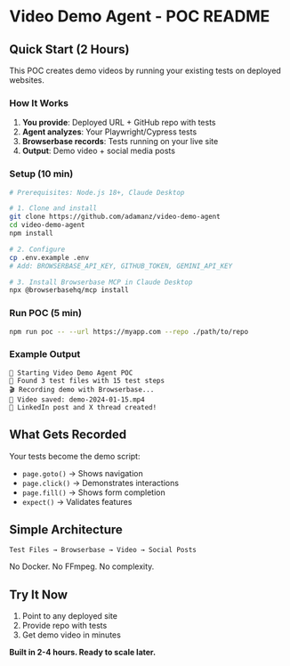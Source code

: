 # Video Demo Agent - POC README

## Quick Start (2 Hours)

This POC creates demo videos by running your existing tests on deployed websites.

### How It Works
1. **You provide**: Deployed URL + GitHub repo with tests
2. **Agent analyzes**: Your Playwright/Cypress tests
3. **Browserbase records**: Tests running on your live site
4. **Output**: Demo video + social media posts

### Setup (10 min)
```bash
# Prerequisites: Node.js 18+, Claude Desktop

# 1. Clone and install
git clone https://github.com/adamanz/video-demo-agent
cd video-demo-agent
npm install

# 2. Configure
cp .env.example .env
# Add: BROWSERBASE_API_KEY, GITHUB_TOKEN, GEMINI_API_KEY

# 3. Install Browserbase MCP in Claude Desktop
npx @browserbasehq/mcp install
```

### Run POC (5 min)
```bash
npm run poc -- --url https://myapp.com --repo ./path/to/repo
```

### Example Output
```
🚀 Starting Video Demo Agent POC
📝 Found 3 test files with 15 test steps
🎬 Recording demo with Browserbase...
🎥 Video saved: demo-2024-01-15.mp4
📱 LinkedIn post and X thread created!
```

## What Gets Recorded

Your tests become the demo script:
- `page.goto()` → Shows navigation
- `page.click()` → Demonstrates interactions  
- `page.fill()` → Shows form completion
- `expect()` → Validates features

## Simple Architecture
```
Test Files → Browserbase → Video → Social Posts
```

No Docker. No FFmpeg. No complexity.

## Try It Now
1. Point to any deployed site
2. Provide repo with tests
3. Get demo video in minutes

**Built in 2-4 hours. Ready to scale later.**